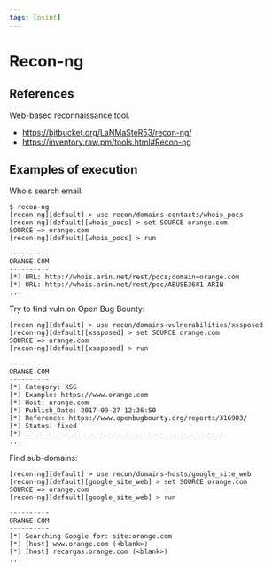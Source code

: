 ```yaml
---
tags: [osint]
---
```

# Recon-ng

## References

Web-based reconnaissance tool.

- https://bitbucket.org/LaNMaSteR53/recon-ng/
- https://inventory.raw.pm/tools.html#Recon-ng

## Examples of execution

Whois search email:

```
$ recon-ng
[recon-ng][default] > use recon/domains-contacts/whois_pocs
[recon-ng][default][whois_pocs] > set SOURCE orange.com
SOURCE => orange.com
[recon-ng][default][whois_pocs] > run

----------
ORANGE.COM
----------
[*] URL: http://whois.arin.net/rest/pocs;domain=orange.com
[*] URL: http://whois.arin.net/rest/poc/ABUSE3681-ARIN
...
```

Try to find vuln on Open Bug Bounty:

```
[recon-ng][default] > use recon/domains-vulnerabilities/xssposed
[recon-ng][default][xssposed] > set SOURCE orange.com
SOURCE => orange.com
[recon-ng][default][xssposed] > run

----------
ORANGE.COM
----------
[*] Category: XSS
[*] Example: https://www.orange.com
[*] Host: orange.com
[*] Publish_Date: 2017-09-27 12:36:50
[*] Reference: https://www.openbugbounty.org/reports/316983/
[*] Status: fixed
[*] --------------------------------------------------
...
```

Find sub-domains:

```
[recon-ng][default] > use recon/domains-hosts/google_site_web
[recon-ng][default][google_site_web] > set SOURCE orange.com
SOURCE => orange.com
[recon-ng][default][google_site_web] > run

----------
ORANGE.COM
----------
[*] Searching Google for: site:orange.com
[*] [host] www.orange.com (<blank>)
[*] [host] recargas.orange.com (<blank>)
...
```
